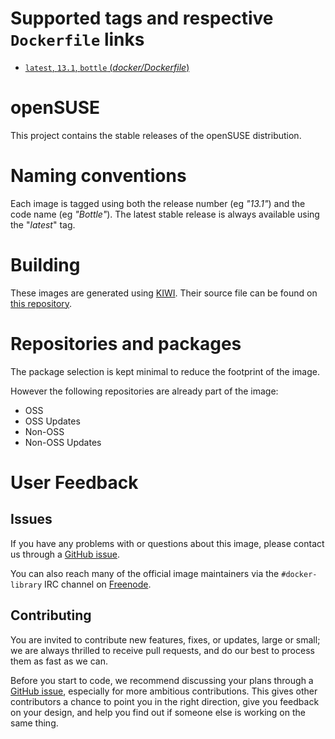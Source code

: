 # Supported tags and respective `Dockerfile` links

- [`latest`, `13.1`, `bottle` (*docker/Dockerfile*)](https://github.com/openSUSE/docker-containers-build/blob/fc6453ff4ce5d67ed77aad572acbf311214b41dc/docker/Dockerfile)

# openSUSE

This project contains the stable releases of the openSUSE distribution.

# Naming conventions

Each image is tagged using both the release number (eg *"13.1"*) and the code
name (eg *"Bottle"*). The latest stable release is always available using the
"*latest*" tag.

# Building

These images are generated using [KIWI](https://github.com/openSUSE/kiwi). Their
source file can be found on [this
repository](https://github.com/openSUSE/docker-containers).

# Repositories and packages

The package selection is kept minimal to reduce the footprint of the image.

However the following repositories are already part of the image:

  * OSS
  * OSS Updates
  * Non-OSS
  * Non-OSS Updates

# User Feedback

## Issues

If you have any problems with or questions about this image, please contact us
 through a [GitHub issue](https://github.com/openSUSE/docker-containers-build/issues).

You can also reach many of the official image maintainers via the
`#docker-library` IRC channel on [Freenode](https://freenode.net).

## Contributing

You are invited to contribute new features, fixes, or updates, large or small;
we are always thrilled to receive pull requests, and do our best to process them
as fast as we can.

Before you start to code, we recommend discussing your plans 
through a [GitHub issue](https://github.com/openSUSE/docker-containers-build/issues), especially for more ambitious
contributions. This gives other contributors a chance to point you in the right
direction, give you feedback on your design, and help you find out if someone
else is working on the same thing.
